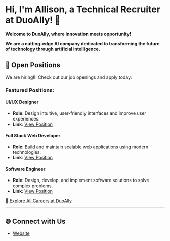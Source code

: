 # Hi, I'm Allison, a Technical Recruiter at DuoAlly! 🚀

**Welcome to DuoAlly, where innovation meets opportunity!** 

**We are a cutting-edge AI company dedicated to transforming the future of technology through artificial intelligence.**

## 💼 Open Positions

We are hiring!!! Check out our job openings and apply today:

### Featured Positions:

#### UI/UX Designer
- **Role**: Design intuitive, user-friendly interfaces and improve user experiences.
- **Link**: [View Position](https://duoally.github.io/careers/ui-ux-designer.html)

#### Full Stack Web Developer
- **Role**: Build and maintain scalable web applications using modern technologies.
- **Link**: [View Position](https://duoally.github.io/careers/web-developer.html)

#### Software Engineer
- **Role**: Design, develop, and implement software solutions to solve complex problems.
- **Link**: [View Position](https://duoally.github.io/careers/software-engineer.html)

🔗 [Explore All Careers at DuoAlly](https://duoally.github.io/careers.html)

---

## 🌐 Connect with Us
 
- [Website](https://duoally.github.io)
